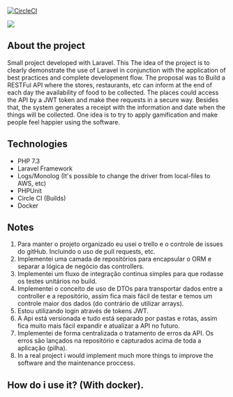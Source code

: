 [![CircleCI](https://circleci.com/gh/gabrielanhaia/food/tree/master.svg?style=svg&circle-token=4d4445a2f5a510fd9f0d4084359db3748ef8cb75)](https://circleci.com/gh/gabrielanhaia/exads/tree/master)

![](https://img.shields.io/badge/test-passing-green)

## About the project

Small project developed with Laravel. This The idea of ​​the project is to clearly demonstrate the use of Laravel in conjunction with the application of best practices and complete development flow.
The proposal was to Build a RESTFul API where the stores, restaurants, etc can inform at the end of each day the availability of food to be collected.
The places could access the API by a JWT token and make thee requests in a secure way.
Besides that, the system generates a receipt with the information and date when the things will be collected.
 One idea is to try to apply gamification and make people feel happier using the software. 
 
 ## Technologies
 
 - PHP 7.3
 - Laravel Framework
 - Logs/Monolog (It's possible to change the driver from local-files to AWS, etc)
 - PHPUnit
 - Circle CI (Builds)
 - Docker
 
 ## Notes
 
1. Para manter o projeto organizado eu usei o trello e o controle de issues do gitHub. Incluindo o uso de pull requests, etc.
2. Implementei uma camada de repositórios para encapsular o ORM e separar a lógica de negócio das controllers.
3. Implementei um fluxo de integração continua simples para que rodasse os testes unitários no build.
4. Implementei o conceito de uso de DTOs para transportar dados entre a controller e a repositório, assim fica mais fácil de testar e temos um controle maior dos dados (do contrário de utilizar arrays).
5. Estou utilizando login através de tokens JWT.
6. A Api está versionada e tudo está separado por pastas e rotas, assim fica muito mais fácil expandir e atualizar a API no futuro.
7. Implementei de forma centralizada o tratamento de erros da API. Os erros são lançados na repositório e capturados acima de toda a aplicação (pilha).
8. In a real project i would implement much more things to improve the software and the maintenance proccess.

## How do i use it? (With docker).


